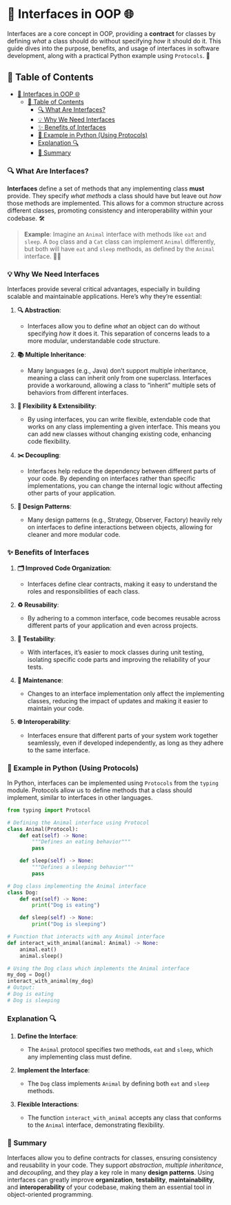 # 🚀 Interfaces in OOP 🌐

Interfaces are a core concept in OOP, providing a **contract** for classes by defining *what* a class should do without specifying *how* it should do it. This guide dives into the purpose, benefits, and usage of interfaces in software development, along with a practical Python example using `Protocols`. 🌟

## 📖 Table of Contents

- [🚀 Interfaces in OOP 🌐](#-interfaces-in-oop-)
  - [📖 Table of Contents](#-table-of-contents)
    - [🔍 What Are Interfaces?](#-what-are-interfaces)
    - [💡 Why We Need Interfaces](#-why-we-need-interfaces)
    - [✨ Benefits of Interfaces](#-benefits-of-interfaces)
    - [📘 Example in Python (Using Protocols)](#-example-in-python-using-protocols)
    - [Explanation 🔍](#explanation-)
    - [📜 Summary](#-summary)

### 🔍 What Are Interfaces?

**Interfaces** define a set of methods that any implementing class **must** provide. They specify *what methods* a class should have but leave out *how* those methods are implemented. This allows for a common structure across different classes, promoting consistency and interoperability within your codebase. 🛠️

> **Example**: Imagine an `Animal` interface with methods like `eat` and `sleep`. A `Dog` class and a `Cat` class can implement `Animal` differently, but both will have `eat` and `sleep` methods, as defined by the `Animal` interface. 🐶🐱

### 💡 Why We Need Interfaces

Interfaces provide several critical advantages, especially in building scalable and maintainable applications. Here’s why they’re essential:

1. **🔍 Abstraction**:
   - Interfaces allow you to define *what* an object can do without specifying *how* it does it. This separation of concerns leads to a more modular, understandable code structure.

2. **📚 Multiple Inheritance**:
   - Many languages (e.g., Java) don’t support multiple inheritance, meaning a class can inherit only from one superclass. Interfaces provide a workaround, allowing a class to “inherit” multiple sets of behaviors from different interfaces.

3. **🔄 Flexibility & Extensibility**:
   - By using interfaces, you can write flexible, extendable code that works on any class implementing a given interface. This means you can add new classes without changing existing code, enhancing code flexibility.

4. **✂️ Decoupling**:
   - Interfaces help reduce the dependency between different parts of your code. By depending on interfaces rather than specific implementations, you can change the internal logic without affecting other parts of your application.

5. **🧩 Design Patterns**:
   - Many design patterns (e.g., Strategy, Observer, Factory) heavily rely on interfaces to define interactions between objects, allowing for cleaner and more modular code.

### ✨ Benefits of Interfaces

1. **🗂️ Improved Code Organization**:
   - Interfaces define clear contracts, making it easy to understand the roles and responsibilities of each class.

2. **♻️ Reusability**:
   - By adhering to a common interface, code becomes reusable across different parts of your application and even across projects.

3. **🧪 Testability**:
   - With interfaces, it’s easier to mock classes during unit testing, isolating specific code parts and improving the reliability of your tests.

4. **🔧 Maintenance**:
   - Changes to an interface implementation only affect the implementing classes, reducing the impact of updates and making it easier to maintain your code.

5. **🌐 Interoperability**:
   - Interfaces ensure that different parts of your system work together seamlessly, even if developed independently, as long as they adhere to the same interface.

### 📘 Example in Python (Using Protocols)

In Python, interfaces can be implemented using `Protocols` from the `typing` module. Protocols allow us to define methods that a class should implement, similar to interfaces in other languages.

```python
from typing import Protocol

# Defining the Animal interface using Protocol
class Animal(Protocol):
    def eat(self) -> None:
        """Defines an eating behavior"""
        pass

    def sleep(self) -> None:
        """Defines a sleeping behavior"""
        pass

# Dog class implementing the Animal interface
class Dog:
    def eat(self) -> None:
        print("Dog is eating")

    def sleep(self) -> None:
        print("Dog is sleeping")

# Function that interacts with any Animal interface
def interact_with_animal(animal: Animal) -> None:
    animal.eat()
    animal.sleep()

# Using the Dog class which implements the Animal interface
my_dog = Dog()
interact_with_animal(my_dog)
# Output:
# Dog is eating
# Dog is sleeping
```

### Explanation 🔍

1. **Define the Interface**: 
   - The `Animal` protocol specifies two methods, `eat` and `sleep`, which any implementing class must define.

2. **Implement the Interface**:
   - The `Dog` class implements `Animal` by defining both `eat` and `sleep` methods.

3. **Flexible Interactions**:
   - The function `interact_with_animal` accepts any class that conforms to the `Animal` interface, demonstrating flexibility.

### 📜 Summary

Interfaces allow you to define contracts for classes, ensuring consistency and reusability in your code. They support *abstraction*, *multiple inheritance*, and *decoupling*, and they play a key role in many **design patterns**. Using interfaces can greatly improve **organization**, **testability**, **maintainability**, and **interoperability** of your codebase, making them an essential tool in object-oriented programming.  
